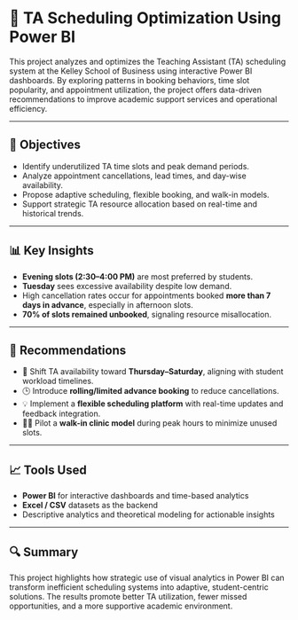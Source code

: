 # 📅 TA Scheduling Optimization Using Power BI

This project analyzes and optimizes the Teaching Assistant (TA) scheduling system at the Kelley School of Business using interactive Power BI dashboards. By exploring patterns in booking behaviors, time slot popularity, and appointment utilization, the project offers data-driven recommendations to improve academic support services and operational efficiency.

---

## 🎯 Objectives

- Identify underutilized TA time slots and peak demand periods.
- Analyze appointment cancellations, lead times, and day-wise availability.
- Propose adaptive scheduling, flexible booking, and walk-in models.
- Support strategic TA resource allocation based on real-time and historical trends.

---

## 📊 Key Insights

- **Evening slots (2:30–4:00 PM)** are most preferred by students.
- **Tuesday** sees excessive availability despite low demand.
- High cancellation rates occur for appointments booked **more than 7 days in advance**, especially in afternoon slots.
- **70% of slots remained unbooked**, signaling resource misallocation.

---

## 🧠 Recommendations

- 📌 Shift TA availability toward **Thursday–Saturday**, aligning with student workload timelines.
- 🕒 Introduce **rolling/limited advance booking** to reduce cancellations.
- 💡 Implement a **flexible scheduling platform** with real-time updates and feedback integration.
- 🚶‍♂️ Pilot a **walk-in clinic model** during peak hours to minimize unused slots.

---

## 📈 Tools Used

- **Power BI** for interactive dashboards and time-based analytics
- **Excel / CSV** datasets as the backend
- Descriptive analytics and theoretical modeling for actionable insights

---

## 🔍 Summary

This project highlights how strategic use of visual analytics in Power BI can transform inefficient scheduling systems into adaptive, student-centric solutions. The results promote better TA utilization, fewer missed opportunities, and a more supportive academic environment.




